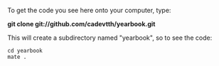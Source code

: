 To get the code you see here onto your computer, type:

**git clone git://github.com/cadevtth/yearbook.git**

This will create a subdirectory named "yearbook", so to see the code:

```
cd yearbook
mate .
```